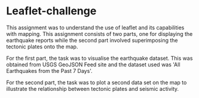 # Leaflet-challenge

This assignment was to understand the use of leaflet and its capabilities with mapping. This assignment consists of two parts, one for displaying the earthquake reports while the second part involved superimposing the tectonic plates onto the map. 

For the first part, the task was to visualise the earthquake dataset. This was obtained from USGS GeoJSON Feed site and the dataset used was 'All Earthquakes from the Past 7 Days'.

For the second part, the task was to plot a second data set on the map to illustrate the relationship between tectonic plates and seismic activity.